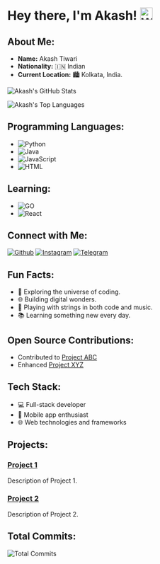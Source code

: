 # Hey there, I'm Akash! <img src="https://user-images.githubusercontent.com/1303154/88677602-1635ba80-d120-11ea-84d8-d263ba5fc3c0.gif" width="28px" alt="Whats Up">

## About Me:

- **Name:** Akash Tiwari
- **Nationality:** 🇮🇳 Indian
- **Current Location:** 🏙️ Kolkata, India.

![Akash's GitHub Stats](https://github-readme-stats.vercel.app/api?username=Ak4ssH&count_private=true&show_icons=true&theme=radical&include_all_commits=true&custom_title=Ak4ssH's+Github+Stats)

![Akash's Top Languages](https://github-readme-stats.vercel.app/api/top-langs/?username=Ak4ssH&theme=blue-green)

## Programming Languages:

- ![Python](https://img.shields.io/badge/Python-3776AB?style=for-the-badge&logo=python&logoColor=white)
- ![Java](https://img.shields.io/badge/Java-000000?style=for-the-badge&logo=java&logoColor=white)
- ![JavaScript](https://img.shields.io/badge/JavaScript-323330?style=for-the-badge&logo=javascript&logoColor=F7DF1E)
- ![HTML](https://img.shields.io/badge/HTML5-f34F26?style=for-the-badge&logo=html5&logoColor=white)

## Learning:

- ![GO](https://img.shields.io/badge/go-%2300ADD8.svg?style=for-the-badge&logo=go&logoColor=white)
- ![React](https://img.shields.io/badge/React-61DAFB?style=for-the-badge&logo=react&logoColor=white)

## Connect with Me:

[![Github](https://img.shields.io/badge/-Github-181717?style=for-the-badge&logo=Github&logoColor=white)](https://github.com/Ak4ssH)
[![Instagram](https://img.shields.io/badge/Instagram-E44dsada5F?style=for-the-badge&logo=instagram&logoColor=white)](https://www.instagram.com/ak4sh.arc)
[![Telegram](https://img.shields.io/badge/Telegram-2CA5E0?style=for-the-badge&logo=telegram&logoColor=white)](https://t.me/TheVenomXD)

## Fun Facts:

- 🚀 Exploring the universe of coding.
- 🌐 Building digital wonders.
- 🎸 Playing with strings in both code and music.
- 📚 Learning something new every day.

## Open Source Contributions:

- Contributed to [Project ABC](https://github.com/projectabc)
- Enhanced [Project XYZ](https://github.com/projectxyz)

## Tech Stack:

- 💻 Full-stack developer
- 📱 Mobile app enthusiast
- 🌐 Web technologies and frameworks

## Projects:

### [Project 1](https://github.com/project1)

Description of Project 1.

### [Project 2](https://github.com/project2)

Description of Project 2.

## Total Commits:

![Total Commits](https://img.shields.io/github/commit-activity/m/Ak4ssH/Ak4ssH?label=Total%20Commits&style=for-the-badge)
